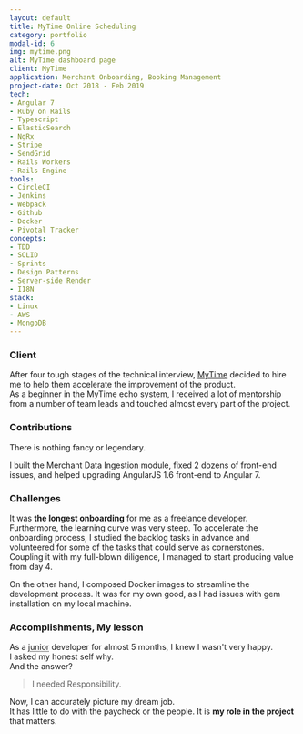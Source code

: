 ```yaml
---
layout: default
title: MyTime Online Scheduling
category: portfolio
modal-id: 6
img: mytime.png
alt: MyTime dashboard page
client: MyTime
application: Merchant Onboarding, Booking Management
project-date: Oct 2018 - Feb 2019
tech:
- Angular 7
- Ruby on Rails
- Typescript
- ElasticSearch
- NgRx
- Stripe
- SendGrid
- Rails Workers
- Rails Engine
tools:
- CircleCI
- Jenkins
- Webpack
- Github
- Docker
- Pivotal Tracker
concepts:
- TDD
- SOLID
- Sprints
- Design Patterns
- Server-side Render
- I18N
stack:
- Linux
- AWS
- MongoDB
---
```


### Client

After four tough stages of the technical interview, <a href="http://www.mytime.com" target="_blank">MyTime</a> decided to hire me to help them accelerate the improvement of the product.  
As a beginner in the MyTime echo system, I received a lot of mentorship from a number of team leads and touched almost every part of the project.

### Contributions

There is nothing fancy or legendary.

I built the Merchant Data Ingestion module, fixed 2 dozens of front-end issues, and helped upgrading AngularJS 1.6 front-end to Angular 7.

### Challenges

It was **the longest onboarding** for me as a freelance developer. Furthermore, the learning curve was very steep.
To accelerate the onboarding process, I studied the backlog tasks in advance and volunteered for some of the tasks that could serve as cornerstones. Coupling it with my full-blown diligence, I managed to start producing value from day 4.

On the other hand, I composed Docker images to streamline the development process. It was for my own good, as I had issues with gem installation on my local machine.

### Accomplishments, My lesson

As a <abbr title="not because of my lack of skill and experience">junior</abbr> developer for almost 5 months, I knew I wasn't very happy.  
I asked my honest self why.  
And the answer?  
> I needed Responsibility.

Now, I can accurately picture my dream job.  
It has little to do with the paycheck or the people. It is **my role in the project** that matters.
